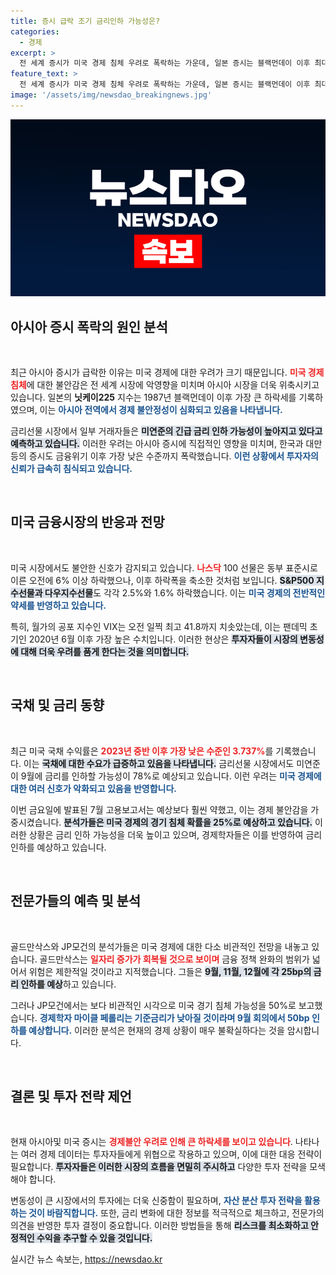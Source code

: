 ```yaml
---
title: 증시 급락 조기 금리인하 가능성은?
categories:
  - 경제
excerpt: >
  전 세계 증시가 미국 경제 침체 우려로 폭락하는 가운데, 일본 증시는 블랙먼데이 이후 최대 하락폭을 기록했다. 미 연준의 금리 인하 가능성이 커지며 금리에 대한 불안감이 고조되고 있다. 전문가들은 경기 침체 확률이 급증하고 있으며, 금리 인하가 임박했음을 시사하고 있다.
feature_text: >
  전 세계 증시가 미국 경제 침체 우려로 폭락하는 가운데, 일본 증시는 블랙먼데이 이후 최대 하락폭을 기록했다. 미 연준의 금리 인하 가능성이 커지며 금리에 대한 불안감이 고조되고 있다. 전문가들은 경기 침체 확률이 급증하고 있으며, 금리 인하가 임박했음을 시사하고 있다.
image: '/assets/img/newsdao_breakingnews.jpg'
---
```


<p><img src="/assets/img/newsdao_breakingnews.jpg" alt="pcversion 속보" /></p>

<h2 data-ke-size="size26">아시아 증시 폭락의 원인 분석</h2>

<p data-ke-size="size16">&nbsp;</p>  

<p>최근 아시아 증시가 급락한 이유는 미국 경제에 대한 우려가 크기 때문입니다. <b><span style="color: #ee2323;">미국 경제 침체</span></b>에 대한 불안감은 전 세계 시장에 악영향을 미치며 아시아 시장을 더욱 위축시키고 있습니다. 일본의 <b>닛케이225</b> 지수는 1987년 블랙먼데이 이후 가장 큰 하락세를 기록하였으며, 이는 <b><span style="color: #1a5490;">아시아 전역에서 경제 불안정성이 심화되고 있음을 나타냅니다.</span></b></p>

<p>금리선물 시장에서 일부 거래자들은 <b><span style="background-color: #21538527;">미연준의 긴급 금리 인하 가능성이 높아지고 있다고 예측하고 있습니다.</span></b> 이러한 우려는 아시아 증시에 직접적인 영향을 미치며, 한국과 대만 등의 증시도 금융위기 이후 가장 낮은 수준까지 폭락했습니다. <b><span style="color: #1a5490;">이런 상황에서 투자자의 신뢰가 급속히 침식되고 있습니다.</span></b></p>

<p data-ke-size="size16">&nbsp;</p>  

<h2 data-ke-size="size26">미국 금융시장의 반응과 전망</h2>

<p data-ke-size="size16">&nbsp;</p>  

<p>미국 시장에서도 불안한 신호가 감지되고 있습니다. <b><span style="color: #ee2323;">나스닥</span></b> 100 선물은 동부 표준시로 이른 오전에 6% 이상 하락했으나, 이후 하락폭을 축소한 것처럼 보입니다. <b><span style="background-color: #21538527;">S&amp;P500 지수선물과 다우지수선물</span></b>도 각각 2.5%와 1.6% 하락했습니다. 이는 <b><span style="color: #1a5490;">미국 경제의 전반적인 약세를 반영하고 있습니다.</span></b></p>

<p>특히, 월가의 공포 지수인 VIX는 오전 일찍 최고 41.8까지 치솟았는데, 이는 팬데믹 초기인 2020년 6월 이후 가장 높은 수치입니다. 이러한 현상은 <b><span style="background-color: #21538527;">투자자들이 시장의 변동성에 대해 더욱 우려를 품게 한다는 것을 의미합니다.</span></b></p>

<p data-ke-size="size16">&nbsp;</p>  

<h2 data-ke-size="size26">국채 및 금리 동향</h2>

<p data-ke-size="size16">&nbsp;</p>  

<p>최근 미국 국채 수익률은 <b><span style="color: #ee2323;">2023년 중반 이후 가장 낮은 수준인 3.737%</span></b>를 기록했습니다. 이는 <b><span style="background-color: #21538527;">국채에 대한 수요가 급증하고 있음을 나타냅니다.</span></b> 금리선물 시장에서도 미연준이 9월에 금리를 인하할 가능성이 78%로 예상되고 있습니다. 이런 우려는 <b><span style="color: #1a5490;">미국 경제에 대한 여러 신호가 악화되고 있음을 반영합니다.</span></b></p>

<p>이번 금요일에 발표된 7월 고용보고서는 예상보다 훨씬 약했고, 이는 경제 불안감을 가중시켰습니다. <b><span style="background-color: #21538527;">분석가들은 미국 경제의 경기 침체 확률을 25%로 예상하고 있습니다.</span></b> 이러한 상황은 금리 인하 가능성을 더욱 높이고 있으며, 경제학자들은 이를 반영하여 금리 인하를 예상하고 있습니다.</p>

<p data-ke-size="size16">&nbsp;</p>  

<h2 data-ke-size="size26">전문가들의 예측 및 분석</h2>

<p data-ke-size="size16">&nbsp;</p>  

<p>골드만삭스와 JP모건의 분석가들은 미국 경제에 대한 다소 비관적인 전망을 내놓고 있습니다. 골드만삭스는 <b><span style="color: #ee2323;">일자리 증가가 회복될 것으로 보이며</span></b> 금융 정책 완화의 범위가 넓어서 위험은 제한적일 것이라고 지적했습니다. 그들은 <b><span style="background-color: #21538527;">9월, 11월, 12월에 각 25bp의 금리 인하를 예상</span></b>하고 있습니다.</p>

<p>그러나 JP모건에서는 보다 비관적인 시각으로 미국 경기 침체 가능성을 50%로 보고했습니다. <b><span style="color: #1a5490;">경제학자 마이클 페롤리는 기준금리가 낮아질 것이라며 9월 회의에서 50bp 인하를 예상합니다.</span></b> 이러한 분석은 현재의 경제 상황이 매우 불확실하다는 것을 암시합니다.</p>

<p data-ke-size="size16">&nbsp;</p>  

<h2 data-ke-size="size26">결론 및 투자 전략 제언</h2>

<p data-ke-size="size16">&nbsp;</p>  

<p>현재 아시아및 미국 증시는 <b><span style="color: #ee2323;">경제불안 우려로 인해 큰 하락세를 보이고 있습니다</span></b>. 나타나는 여러 경제 데이터는 투자자들에게 위협으로 작용하고 있으며, 이에 대한 대응 전략이 필요합니다. <b><span style="background-color: #21538527;">투자자들은 이러한 시장의 흐름을 면밀히 주시하고</span></b> 다양한 투자 전략을 모색해야 합니다.</p>

<p>변동성이 큰 시장에서의 투자에는 더욱 신중함이 필요하며, <b><span style="color: #1a5490;">자산 분산 투자 전략을 활용하는 것이 바람직합니다.</span></b> 또한, 금리 변화에 대한 정보를 적극적으로 체크하고, 전문가의 의견을 반영한 투자 결정이 중요합니다. 이러한 방법들을 통해 <b><span style="background-color: #21538527;">리스크를 최소화하고 안정적인 수익을 추구할 수 있을 것입니다.</span></b></p>
실시간 뉴스 속보는, <a href="https://newsdao.kr" rel="dofollow">https://newsdao.kr</a>


